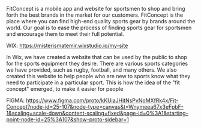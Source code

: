 FitConcept is a mobile app and website for sportsmen to shop and bring forth the best brands in the market for our customers. 
FitConcept is the place where you can find high-end quality sports gear by brands around the world.
Our goal is to ease the process of finding sports gear for sportsmen and encourage them to meet their full potential.

WIX: https://misterismatemir.wixstudio.io/my-site

In Wix, we have created a website that can be used by the public to shop for the sports equipment they desire. There are various sports categories we have provided, such as rugby, football, and many others. We also created this website to help people who are new to sports know what they need to participate in a particular sport. This is how the idea of the "fit concept" emerged, to make it easier for people


FIGMA: https://www.figma.com/proto/kKUiaJHitNsPvNoMXfRk4x/Fit-Concept?node-id=25-107&node-type=canvas&t=Wnymeea67x3eFpbF-1&scaling=scale-down&content-scaling=fixed&page-id=0%3A1&starting-point-node-id=25%3A107&show-proto-sidebar=1
